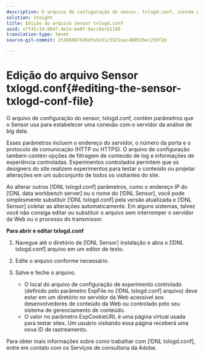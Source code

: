 ```yaml
---
description: O arquivo de configuração do sensor, txlogd.conf, contém parâmetros que o Sensor usa para estabelecer uma conexão com o servidor da análise de big data.
solution: Insight
title: Edição do arquivo Sensor txlogd.conf
uuid: e7f41c14-9047-4e1a-be0f-8acc8ecb1160
translation-type: tm+mt
source-git-commit: 25366087936dfa5e31c5921aac400535ec259f2e

---
```



# Edição do arquivo Sensor txlogd.conf{#editing-the-sensor-txlogd-conf-file}

O arquivo de configuração do sensor, txlogd.conf, contém parâmetros que o Sensor usa para estabelecer uma conexão com o servidor da análise de big data.

Esses parâmetros incluem o endereço do servidor, o número da porta e o protocolo de comunicação (HTTP ou HTTPS). O arquivo de configuração também contém opções de filtragem de conteúdo de log e informações de experiência controladas. Experimentos controlados permitem que os designers do site realizem experimentos para testar o conteúdo ou projetar alterações em um subconjunto de todos os visitantes do site.

Ao alterar outros [!DNL txlogd.conf] parâmetros, como o endereço IP do [!DNL data workbench server] ou o nome do [!DNL Sensor], você pode simplesmente substituir [!DNL txlogd.conf] pela versão atualizada e [!DNL Sensor] coletar as alterações automaticamente. Em alguns sistemas, talvez você não consiga editar ou substituir o arquivo sem interromper o servidor da Web ou o processo do transmissor.

**Para abrir e editar txlogd.conf**

1. Navegue até o diretório de [!DNL Sensor] instalação e abra o [!DNL txlogd.conf] arquivo em um editor de texto.
1. Edite o arquivo conforme necessário.
1. Salve e feche o arquivo.

   * O local do arquivo de configuração de experimento controlado (definido pelo parâmetro ExpFile no [!DNL txlogd.conf] arquivo) deve estar em um diretório no servidor da Web acessível aos desenvolvedores de conteúdo da Web ou controlado pelo seu sistema de gerenciamento de conteúdo.
   * O valor no parâmetro ExpCookieURL é uma página virtual usada para testar sites. Um usuário visitando essa página receberá uma nova ID de rastreamento.

Para obter mais informações sobre como trabalhar com [!DNL txlogd.conf], entre em contato com os Serviços de consultoria da Adobe.
